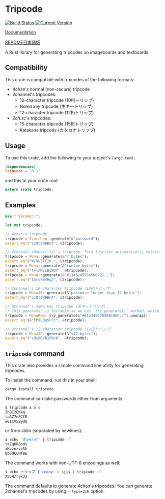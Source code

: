# Tripcode
[![Build Status](https://travis-ci.org/huton/tripcode-rs.svg?branch=master)](https://travis-ci.org/huton/tripcode-rs)
[![Current Version](http://meritbadge.herokuapp.com/tripcode)](https://crates.io/crates/tripcode)

[Documentation](https://docs.rs/tripcode/)

[README日本語版](README_ja.md)

A Rust library for generating tripcodes on imageboards and textboards.

## Compatibility

This crate is compatible with tripcodes of the following formats:

* 4chan's normal (non-secure) tripcode
* 2channel's tripcodes:
    * 10-character tripcode (10桁トリップ)
    * _Nama key_ tripcode (生キートリップ)
    * 12-character tripcode (12桁トリップ)
* _2ch.sc_'s tripcodes:
    * 15-character tripcode (15桁トリップ)
    * Katakana tripcode (カタカナトリップ)

## Usage

To use this crate, add the following to your project's `Cargo.toml`:

```toml
[dependencies]
tripcode = "0.1"
```

and this to your crate root:

```rust
extern crate tripcode;
```

## Examples

```rust
use tripcode::*;

let mut tripcode;

// 4chan's tripcode.
tripcode = Fourchan::generate(&"password");
assert_eq!("ozOtJW9BFA", &tripcode);

// 2channel (Monazilla)'s tripcode. This function automatically selects the proper hashing algorithm.
tripcode = Mona::generate(&"7 bytes");
assert_eq!("W/RvZlE2K.", &tripcode);
tripcode = Mona::generate(&"twelve bytes");
assert_eq!("t+lnR7LBqNQY", &tripcode);
tripcode = Mona::generate(&"#1145145554560721..");
assert_eq!("14cvFmVHg2", &tripcode);

// 2channel's 10-character tripcode (10桁トリップ).
tripcode = Mona10::generate(&"password longer than 12 bytes");
assert_eq!("ozOtJW9BFA", &tripcode);

// 2channel's nama key tripcode (生キートリップ).
// This generator is failable so we use `try_generate()` method, which yields an `Option<String>`.
tripcode = MonaRaw::try_generate(&"#0123456789ABCDEF./").unwrap();
assert_eq!(&"IP9Lda5FPc", &tripcode);

// 2channel's 12-character tripcode (12桁トリップ).
tripcode = Mona12::generate(&"<12 bytes");
assert_eq!("/9L00Vb1PBcb", &tripcode);
```

## `tripcode` command

This crate also provides a simple command line utility for generating tripcodes.

To install the command, run this in your shell:

```bash
cargo install tripcode
```

The command can take passwords either from arguments:

```bash
$ tripcode a b c
ZnBI2EKkq.
taAZ7oPCCM
wG1CV58ydQ
```

or from stdin (separated by newlines):

```bash
$ echo 'd\ne\nf' | tripcode -f
taZqHR8ods
xKvzozvsSk
bb6OCCHf8E
```

The command works with non-UTF-8 encodings as well:

```bash
$ echo トリップ | iconv -t sjis | tripcode -f
XSSH/ryx32
```

The command defaults to generate 4chan's tripcodes.
You can generate 2channel's tripcodes by using `--type=2ch` option.
